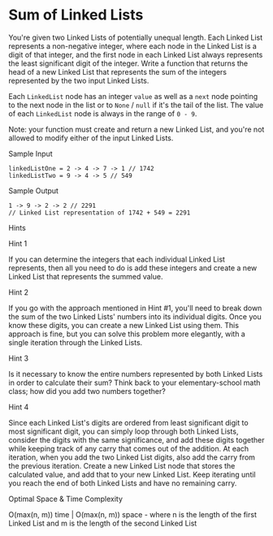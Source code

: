 # Sum of Linked Lists

You're given two Linked Lists of potentially unequal length. Each Linked List represents a non-negative integer, where each node in the Linked List is a digit of that integer, and the first node in each Linked List always represents the least significant digit of the integer. Write a function that returns the head of a new Linked List that represents the sum of the integers represented by the two input Linked Lists.

Each `LinkedList` node has an integer `value` as well as a `next` node pointing to the next node in the list or to `None` / `null` if it's the tail of the list. The value of each `LinkedList` node is always in the range of `0 - 9`.

Note: your function must create and return a new Linked List, and you're not allowed to modify either of the input Linked Lists.

Sample Input
```
linkedListOne = 2 -> 4 -> 7 -> 1 // 1742
linkedListTwo = 9 -> 4 -> 5 // 549
```

Sample Output
```
1 -> 9 -> 2 -> 2 // 2291
// Linked List representation of 1742 + 549 = 2291
```

Hints

Hint 1

If you can determine the integers that each individual Linked List represents, then all you need to do is add these integers and create a new Linked List that represents the summed value.

Hint 2

If you go with the approach mentioned in Hint #1, you'll need to break down the sum of the two Linked Lists' numbers into its individual digits. Once you know these digits, you can create a new Linked List using them. This approach is fine, but you can solve this problem more elegantly, with a single iteration through the Linked Lists.

Hint 3

Is it necessary to know the entire numbers represented by both Linked Lists in order to calculate their sum? Think back to your elementary-school math class; how did you add two numbers together?

Hint 4

Since each Linked List's digits are ordered from least significant digit to most significant digit, you can simply loop through both Linked Lists, consider the digits with the same significance, and add these digits together while keeping track of any carry that comes out of the addition. At each iteration, when you add the two Linked List digits, also add the carry from the previous iteration. Create a new Linked List node that stores the calculated value, and add that to your new Linked List. Keep iterating until you reach the end of both Linked Lists and have no remaining carry.

Optimal Space & Time Complexity

O(max(n, m)) time | O(max(n, m)) space - where n is the length of the first Linked List and m is the length of the second Linked List